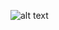 ![alt text]([Isolated.png](https://github.com/djedjelc/gestionLivres/blob/main/screenshot.PNG) "Screenshot")
